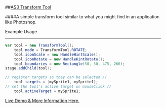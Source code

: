 ##[AS3 Transform Tool](http://www.quietless.com/kitchen/transform-tool-drag-scale-and-rotate-at-runtime/)

####A simple transform tool similar to what you might find in an application like Photoshop.

Example Usage
***
```actionscript
var tool = new TransformTool();
    tool.mode = TransformTool.ROTATE;
    tool.iconScale = new HandleHintScale();
    tool.iconRotate = new HandleHintRotate();
    tool.boundaries = new Rectangle(50, 50, 475, 260);
stage.addChild(tool);

// register targets so they can be selected //
    tool.targets = [mySprite1, mySprite1];
// set the tool's active target on mouseClick //
    tool.activeTarget = mySprite1;
```
[Live Demo & More Information Here.](http://www.quietless.com/kitchen/transform-tool-drag-scale-and-rotate-at-runtime/)